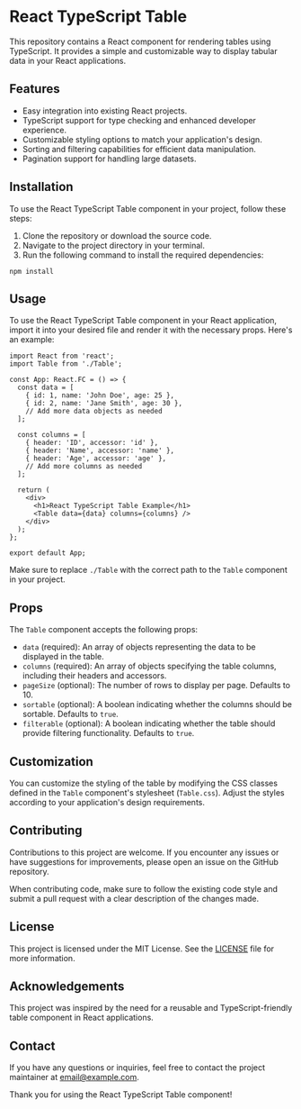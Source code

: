 # React TypeScript Table

This repository contains a React component for rendering tables using TypeScript. It provides a simple and customizable way to display tabular data in your React applications.

## Features

- Easy integration into existing React projects.
- TypeScript support for type checking and enhanced developer experience.
- Customizable styling options to match your application's design.
- Sorting and filtering capabilities for efficient data manipulation.
- Pagination support for handling large datasets.

## Installation

To use the React TypeScript Table component in your project, follow these steps:

1. Clone the repository or download the source code.
2. Navigate to the project directory in your terminal.
3. Run the following command to install the required dependencies:

```shell
npm install
```

## Usage

To use the React TypeScript Table component in your React application, import it into your desired file and render it with the necessary props. Here's an example:

```tsx
import React from 'react';
import Table from './Table';

const App: React.FC = () => {
  const data = [
    { id: 1, name: 'John Doe', age: 25 },
    { id: 2, name: 'Jane Smith', age: 30 },
    // Add more data objects as needed
  ];

  const columns = [
    { header: 'ID', accessor: 'id' },
    { header: 'Name', accessor: 'name' },
    { header: 'Age', accessor: 'age' },
    // Add more columns as needed
  ];

  return (
    <div>
      <h1>React TypeScript Table Example</h1>
      <Table data={data} columns={columns} />
    </div>
  );
};

export default App;
```

Make sure to replace `./Table` with the correct path to the `Table` component in your project.

## Props

The `Table` component accepts the following props:

- `data` (required): An array of objects representing the data to be displayed in the table.
- `columns` (required): An array of objects specifying the table columns, including their headers and accessors.
- `pageSize` (optional): The number of rows to display per page. Defaults to 10.
- `sortable` (optional): A boolean indicating whether the columns should be sortable. Defaults to `true`.
- `filterable` (optional): A boolean indicating whether the table should provide filtering functionality. Defaults to `true`.

## Customization

You can customize the styling of the table by modifying the CSS classes defined in the `Table` component's stylesheet (`Table.css`). Adjust the styles according to your application's design requirements.

## Contributing

Contributions to this project are welcome. If you encounter any issues or have suggestions for improvements, please open an issue on the GitHub repository.

When contributing code, make sure to follow the existing code style and submit a pull request with a clear description of the changes made.

## License

This project is licensed under the MIT License. See the [LICENSE](LICENSE) file for more information.

## Acknowledgements

This project was inspired by the need for a reusable and TypeScript-friendly table component in React applications.

## Contact

If you have any questions or inquiries, feel free to contact the project maintainer at [email@example.com](mailto:email@example.com).

Thank you for using the React TypeScript Table component!

